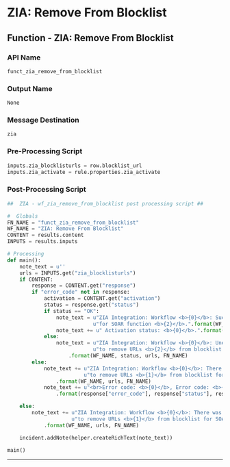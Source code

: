 <!--
    DO NOT MANUALLY EDIT THIS FILE
    THIS FILE IS AUTOMATICALLY GENERATED WITH resilient-sdk codegen
    Generated with resilient-sdk v51.0.2.0.974
-->

# ZIA: Remove From Blocklist

## Function - ZIA: Remove From Blocklist

### API Name
`funct_zia_remove_from_blocklist`

### Output Name
`None`

### Message Destination
`zia`

### Pre-Processing Script
```python
inputs.zia_blocklisturls = row.blocklist_url
inputs.zia_activate = rule.properties.zia_activate
```

### Post-Processing Script
```python
##  ZIA - wf_zia_remove_from_blocklist post processing script ##

#  Globals
FN_NAME = "funct_zia_remove_from_blocklist"
WF_NAME = "ZIA: Remove From Blocklist"
CONTENT = results.content
INPUTS = results.inputs

# Processing
def main():
    note_text = u''
    urls = INPUTS.get("zia_blocklisturls")
    if CONTENT:
        response = CONTENT.get("response")
        if "error_code" not in response:
            activation = CONTENT.get("activation")
            status = response.get("status")
            if status == "OK":
                note_text = u"ZIA Integration: Workflow <b>{0}</b>: Successfully removed URLs <b>{1}</b> from blocklist " \
                            u"for SOAR function <b>{2}</b>.".format(WF_NAME, urls, FN_NAME)
                note_text += u" Activation status: <b>{0}</b>.".format(activation["status"])
            else:
                note_text = u"ZIA Integration: Workflow <b>{0}</b>: Unexpected status <b>{1}</b> returned while attempting " \
                            u"to remove URLs <b>{2}</b> from blocklist by SOAR function <b>{3}</b>."\
                    .format(WF_NAME, status, urls, FN_NAME)
        else:
            note_text += u"ZIA Integration: Workflow <b>{0}</b>: There was an error returned while attempting " \
                         u"to remove URLs <b>{1}</b> from blocklist for SOAR function <b>{2}</b>."\
                .format(WF_NAME, urls, FN_NAME)
            note_text += u"<br>Error code: <b>{0}</b>, Error code: <b>{1}</b>, Details: <b>{2}</b>."\
                .format(response["error_code"], response["status"], response["text"] )

    else:
        note_text += u"ZIA Integration: Workflow <b>{0}</b>: There was <b>no</b> result returned while attempting " \
                     u"to remove URLs <b>{1}</b> from blocklist for SOAR function <b>{2}</b>."\
            .format(WF_NAME, urls, FN_NAME)

    incident.addNote(helper.createRichText(note_text))

main()

```

---

